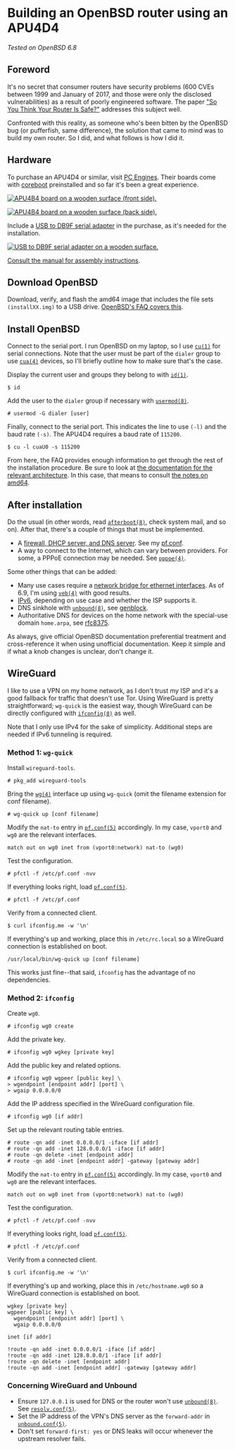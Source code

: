 # Building an OpenBSD router using an APU4D4

*Tested on OpenBSD 6.8*

## Foreword

It's no secret that consumer routers have security problems (600 CVEs
between 1999 and January of 2017, and those were only the disclosed
vulnerabilities) as a result of poorly engineered software. The paper
["So You Think Your Router Is
Safe?"](https://repository.stcloudstate.edu/cgi/viewcontent.cgi?article=1067&context=msia_etds)
addresses this subject well.

Confronted with this reality, as someone who's been bitten by the
OpenBSD bug (or pufferfish, same difference), the solution that came to
mind was to build my own router.  So I did, and what follows is how I
did it.

## Hardware

To purchase an APU4D4 or similar, visit [PC
Engines](https://pcengines.ch/). Their boards come with
[coreboot](https://www.coreboot.org/) preinstalled and so far it's been
a great experience.

[![APU4B4 board on a wooden surface (front side).](/images/apu4b4_1_thumb.jpg)](/images/apu4b4_1.jpg)

[![APU4B4 board on a wooden surface (back side).](/images/apu4b4_2_thumb.jpg)](/images/apu4b4_2.jpg)

Include a [USB to DB9F serial
adapter](https://www.pcengines.ch/usbcom1a.htm) in the purchase, as it's
needed for the installation.

[![USB to DB9F serial adapter on a wooden surface.](/images/usbcom1a_thumb.jpg "It's a pretty nice cable, all in all.")](/images/usbcom1a.jpg)

[Consult the manual for assembly
instructions](https://pcengines.ch/pdf/apu4.pdf).

## Download OpenBSD

Download, verify, and flash the amd64 image that includes the file sets
`(installXX.img)` to a USB drive. [OpenBSD's FAQ covers
this](https://www.openbsd.org/faq/faq4.html).

## Install OpenBSD

Connect to the serial port. I run OpenBSD on my laptop, so I use
[`cu(1)`](https://man.openbsd.org/cu) for serial connections. Note that
the user must be part of the `dialer` group to use
[`cua(4)`](https://man.openbsd.org/cua) devices, so I'll briefly outline
how to make sure that's the case.

Display the current user and groups they belong to with
[`id(1)`](https://man.openbsd.org/id).

    $ id

Add the user to the `dialer` group if necessary with
[`usermod(8)`](https://man.openbsd.org/usermod).

    # usermod -G dialer [user]

Finally, connect to the serial port. This indicates the line to use
`(-l)` and the baud rate `(-s)`. The APU4D4 requires a baud rate of
`115200`.

    $ cu -l cuaU0 -s 115200

From here, the FAQ provides enough information to get through the rest
of the installation procedure. Be sure to look at [the documentation for
the relevant architecture](https://www.openbsd.org/plat.html). In this
case, that means to consult [the notes on
amd64](https://www.openbsd.org/amd64.html).

## After installation

Do the usual (in other words, read
[`afterboot(8)`](https://man.openbsd.org/afterboot), check system mail,
and so on). After that, there's a couple of things that must be
implemented.

- A [firewall, DHCP server, and DNS
  server](https://www.openbsd.org/faq/pf/example1.html). See my
  [pf.conf](/src/sysadm/file/examples/openbsd/pf.conf.router.html).
- A way to connect to the Internet, which can vary between providers.
  For some, a PPPoE connection may be needed. See
  [`pppoe(4)`](https://man.openbsd.org/pppoe).

Some other things that can be added:

- Many use cases require a [network bridge for ethernet
  interfaces](https://www.openbsd.org/faq/faq6.html#Bridge). As of 6.9,
  I'm using [`veb(4)`](https://man.openbsd.org/veb) with good results.
- [IPv6](https://lipidity.com/openbsd/router/), depending on use
  case and whether the ISP supports it.
- DNS sinkhole with [`unbound(8)`](https://man.openbsd.org/unbound), see
  [genblock](/src/sysadm/file/genblock.html).
- Authoritative DNS for devices on the home network with the special-use
  domain `home.arpa`, see [rfc8375](https://datatracker.ietf.org/doc/html/rfc8375).

As always, give official OpenBSD documentation preferential treatment
and cross-reference it when using unofficial documentation. Keep it
simple and if what a knob changes is unclear, don't change it.

## WireGuard

I like to use a VPN on my home network, as I don't trust my ISP and it's
a good fallback for traffic that doesn't use Tor. Using WireGuard is
pretty straightforward; `wg-quick` is the easiest way, though WireGuard
can be directly configured with
[`ifconfig(8)`](https://man.openbsd.org/ifconfig) as well.

Note that I only use IPv4 for the sake of simplicity. Additional steps
are needed if IPv6 tunneling is required.

### Method 1: `wg-quick`

Install `wireguard-tools`.

    # pkg_add wireguard-tools

Bring the [`wg(4)`](https://man.openbsd.org/wg) interface up using
`wg-quick` (omit the filename extension for conf filename).

    # wg-quick up [conf filename]

Modify the `nat-to` entry in
[`pf.conf(5)`](https://man.openbsd.org/man/pf.conf) accordingly. In my
case, `vport0` and `wg0` are the relevant interfaces.

    match out on wg0 inet from (vport0:network) nat-to (wg0)

Test the configuration.

    # pfctl -f /etc/pf.conf -nvv

If everything looks right, load [`pf.conf(5)`](https://man.openbsd.org/pf.conf).

    # pfctl -f /etc/pf.conf

Verify from a connected client.

    $ curl ifconfig.me -w '\n'

If everything's up and working, place this in `/etc/rc.local` so a
WireGuard connection is established on boot.

    /usr/local/bin/wg-quick up [conf filename]

This works just fine--that said, `ifconfig` has the advantage of no
dependencies.

### Method 2: `ifconfig`

Create `wg0`.

    # ifconfig wg0 create

Add the private key.

    # ifconfig wg0 wgkey [private key]

Add the public key and related options.

    # ifconfig wg0 wgpeer [public key] \
    > wgendpoint [endpoint addr] [port] \
    > wgaip 0.0.0.0/0

Add the IP address specified in the WireGuard configuration file.

    # ifconfig wg0 [if addr]

Set up the relevant routing table entries.

    # route -qn add -inet 0.0.0.0/1 -iface [if addr]
    # route -qn add -inet 128.0.0.0/1 -iface [if addr]
    # route -qn delete -inet [endpoint addr]
    # route -qn add -inet [endpoint addr] -gateway [gateway addr]

Modify the `nat-to` entry in
[`pf.conf(5)`](https://man.openbsd.org/man/pf.conf) accordingly. In my
case, `vport0` and `wg0` are the relevant interfaces.

    match out on wg0 inet from (vport0:network) nat-to (wg0)

Test the configuration.

    # pfctl -f /etc/pf.conf -nvv

If everything looks right, load [`pf.conf(5)`](https://man.openbsd.org/pf.conf).

    # pfctl -f /etc/pf.conf

Verify from a connected client.

    $ curl ifconfig.me -w '\n'

If everything's up and working, place this in
`/etc/hostname.wg0` so a WireGuard connection is established on boot.

    wgkey [private key]
    wgpeer [public key] \
      wgendpoint [endpoint addr] [port] \
      wgaip 0.0.0.0/0

    inet [if addr]

    !route -qn add -inet 0.0.0.0/1 -iface [if addr]
    !route -qn add -inet 128.0.0.0/1 -iface [if addr]
    !route -qn delete -inet [endpoint addr]
    !route -qn add -inet [endpoint addr] -gateway [gateway addr]

### Concerning WireGuard and Unbound

- Ensure `127.0.0.1` is used for DNS or the router won't use
[`unbound(8)`](https://man.openbsd.org/man8/unbound.8). See
[`resolv.conf(5)`](https://man.openbsd.org/resolv.conf).
- Set the IP address of the VPN's DNS server as the `forward-addr` in
[`unbound.conf(5)`](https://man.openbsd.org/unbound.conf).
- Don't set `forward-first: yes` or DNS leaks will occur whenever
the upstream resolver fails.
